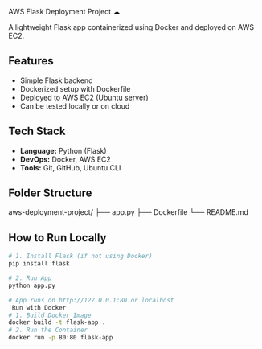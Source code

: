 AWS Flask Deployment Project ☁

A lightweight Flask app containerized using Docker and deployed on AWS EC2.

##  Features
- Simple Flask backend
- Dockerized setup with Dockerfile
- Deployed to AWS EC2 (Ubuntu server)
- Can be tested locally or on cloud

##  Tech Stack
- **Language:** Python (Flask)
- **DevOps:** Docker, AWS EC2
- **Tools:** Git, GitHub, Ubuntu CLI

## Folder Structure
aws-deployment-project/
├── app.py
├── Dockerfile
└── README.md



##  How to Run Locally

```bash
# 1. Install Flask (if not using Docker)
pip install flask

# 2. Run App
python app.py

# App runs on http://127.0.0.1:80 or localhost
 Run with Docker
# 1. Build Docker Image
docker build -t flask-app .
# 2. Run the Container
docker run -p 80:80 flask-app


